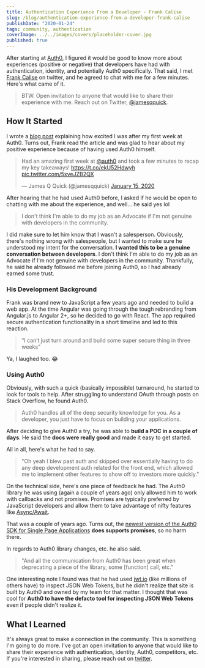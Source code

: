 ```yaml
---
title: Authentication Experience From a Developer - Frank Calise
slug: /blog/authentication-experience-from-a-developer-frank-calise
publishDate: "2020-01-24"
tags: community, authentication
coverImage: ../../images/covers/placeholder-cover.jpg
published: true
---
```


After starting at [Auth0](https://auth0.com/), I figured it would be good to know more about experiences (positive or negative) that developers have had with authentication, identity, and potentially Auth0 specifically. That said, I met [Frank Calise](https://twitter.com/frankcalise) on twitter, and he agreed to chat with me for a few minutes. Here's what came of it.

> BTW. Open invitation to anyone that would like to share their experience with me. Reach out on Twitter, [@jamesqquick](https://twitter.com/jamesqquick).

## How It Started

I wrote a [blog post](https://www.jamesqquick.com/blog/my-first-week-at-auth0) explaining how excited I was after my first week at Auth0. Turns out, Frank read the article and was glad to hear about my positive experience because of having used Auth0 himself.

<blockquote class="twitter-tweet"><p lang="en" dir="ltr">Had an amazing first week at <a href="https://twitter.com/auth0?ref_src=twsrc%5Etfw">@auth0</a> and took a few minutes to recap my key takeaways! <a href="https://t.co/ekU52Hdwyh">https://t.co/ekU52Hdwyh</a> <a href="https://t.co/5xveJZB2QX">pic.twitter.com/5xveJZB2QX</a></p>&mdash; James Q Quick (@jamesqquick) <a href="https://twitter.com/jamesqquick/status/1217552055705001985?ref_src=twsrc%5Etfw">January 15, 2020</a></blockquote>

After hearing that he had used Auth0 before, I asked if he would be open to chatting with me about the experience, and well... he said yes lol

> I don't think I'm able to do my job as an Advocate if I'm not genuine with developers in the community.

I did make sure to let him know that I wasn't a salesperson. Obviously, there's nothing wrong with salespeople, but I wanted to make sure he understood my intent for the conversation. **I wanted this to be a genuine conversation between developers**. I don't think I'm able to do my job as an Advocate if I'm not genuine with developers in the community. Thankfully, he said he already followed me before joining Auth0, so I had already earned some trust.

### His Development Background

Frank was brand new to JavaScript a few years ago and needed to build a web app. At the time Angular was going through the tough rebranding from Angular.js to Angular 2+, so he decided to go with React. The app required secure authentication functionality in a short timeline and led to this reaction.

> “I can’t just turn around and build some super secure thing in three weeks”

Ya, I laughed too. 😂

### Using Auth0

Obviously, with such a quick (basically impossible) turnaround, he started to look for tools to help. After struggling to understand OAuth through posts on Stack Overflow, he found Auth0.

> Auth0 handles all of the deep security knowledge for you. As a developer, you just have to focus on building your applications.

After deciding to give Auth0 a try, he was able to **build a POC in a couple of days**. He said the **docs were really good** and made it easy to get started.

All in all, here's what he had to say.

> "Oh yeah I blew past auth and skipped over essentially having to do any deep development auth related for the front end, which allowed me to implement other features to show off to investors more quickly."

On the technical side, here's one piece of feedback he had. The Auth0 library he was using (again a couple of years ago) only allowed him to work with callbacks and not promises. Promises are typically preferred by JavaScript developers and allow them to take advantage of nifty features like [Async/Await](https://developer.mozilla.org/en-US/docs/Web/JavaScript/Reference/Statements/async_function).

That was a couple of years ago. Turns out, the [newest version of the Auth0 SDK for Single Page Applications](https://auth0.com/docs/libraries/auth0-spa-js) **does supports promises**, so no harm there.

In regards to Auth0 library changes, etc. he also said.

> "And all the communication from Auth0 has been great when deprecating a piece of the library, some [function] call, etc."

One interesting note I found was that he had used [jwt.io](http://jwt.io) (like millions of others have) to inspect JSON Web Tokens, but he didn't realize that site is built by Auth0 and owned by my team for that matter. I thought that was cool for **Auth0 to have the defacto tool for inspecting JSON Web Tokens** even if people didn't realize it.

## What I Learned

It's always great to make a connection in the community.
This is something I'm going to do more. I've got an open invitation to anyone that would like to share their experience with authentication, identity, Auth0, competitors, etc. If you're interested in sharing, please reach out on [twitter](https://twitter.com/jamesqquick).
